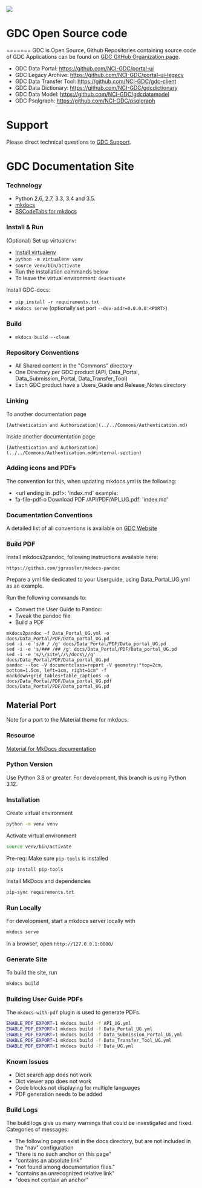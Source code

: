 ![](https://gdc.cancer.gov/sites/all/themes/gdc_bootstrap/logo.png)

# GDC Open Source code

=======
GDC is Open Source, Github Repositories containing source code of GDC Applications can be found on [GDC GitHub Organization page](https://github.com/NCI-GDC/).

- GDC Data Portal: https://github.com/NCI-GDC/portal-ui
- GDC Legacy Archive: https://github.com/NCI-GDC/portal-ui-legacy
- GDC Data Transfer Tool: https://github.com/NCI-GDC/gdc-client
- GDC Data Dictionary: https://github.com/NCI-GDC/gdcdictionary
- GDC Data Model: https://github.com/NCI-GDC/gdcdatamodel
- GDC Psqlgraph: https://github.com/NCI-GDC/psqlgraph 

# Support

Please direct technical questions to [GDC Support](https://gdc.cancer.gov/support).

# GDC Documentation Site

### Technology

 - Python 2.6, 2.7, 3.3, 3.4 and 3.5.
 - [mkdocs](http://www.mkdocs.org/)
 - [BSCodeTabs for mkdocs](https://github.com/mikecules/MarkdownBSCodeTabs#for-use-in-mkdocs)

### Install & Run

(Optional) Set up virtualenv:

- [Install virtualenv](https://packaging.python.org/guides/installing-using-pip-and-virtual-environments/)
- `python -m virtualenv venv`
- `source venv/bin/activate`
- Run the installation commands below
- To leave the virtual environment: `deactivate`

Install GDC-docs:

 - `pip install -r requirements.txt`
 - `mkdocs serve` (optionally set port `--dev-addr=0.0.0.0:<PORT>`)

### Build

 - `mkdocs build --clean`

### Repository Conventions

- All Shared content in the "Commons" directory
- One Directory per GDC product (API, Data_Portal, Data_Submission_Portal, Data_Transfer_Tool)
- Each GDC product have a Users_Guide and Release_Notes directory

### Linking

To another documentation page
```
[Authentication and Authorization](../../Commons/Authentication.md)
```

Inside another documentation page

```
[Authentication and Authorization](../../Commons/Authentication.md#internal-section)
```

### Adding icons and PDFs
The convention for this, when updating mkdocs.yml is the following:
- <font-awesome-icon> <content> <url ending in .pdf>: 'index.md'
example:
- fa-file-pdf-o Download PDF /API/PDF/API_UG.pdf: 'index.md'

### Documentation Conventions

A detailed list of all conventions is available on [GDC Website](https://gdc.cancer.gov/conventions-page)


### Build PDF

Install mkdocs2pandoc, following instructions available here:
```
https://github.com/jgrassler/mkdocs-pandoc
```

Prepare a yml file dedicated to your Userguide, using Data_Portal_UG.yml as an example.

Run the following commands to:
* Convert the User Guide to Pandoc:
* Tweak the pandoc file
* Build a PDF

```
mkdocs2pandoc -f Data_Portal_UG.yml -o docs/Data_Portal/PDF/Data_portal_UG.pd
sed -i -e 's/# / /g' docs/Data_Portal/PDF/Data_portal_UG.pd
sed -i -e 's/### /## /g' docs/Data_Portal/PDF/Data_portal_UG.pd
sed -i -e 's/\/site\//\/docs\//g' docs/Data_Portal/PDF/Data_portal_UG.pd
pandoc --toc -V documentclass=report -V geometry:"top=2cm, bottom=1.5cm, left=1cm, right=1cm" -f markdown+grid_tables+table_captions -o docs/Data_Portal/PDF/Data_portal_UG.pdf docs/Data_Portal/PDF/Data_portal_UG.pd
```

## Material Port

Note for a port to the Material theme for mkdocs.

### Resource

[Material for MkDocs documentation](https://squidfunk.github.io/mkdocs-material/getting-started/)

### Python Version

Use Python 3.8 or greater. For development, this branch is using Python 3.12.

### Installation

Create virtual environment

```bash
python -m venv venv
```

Activate virtual environment

```bash
source venv/bin/activate
```

Pre-req: Make sure `pip-tools` is installed

```bash
pip install pip-tools
```

Install MkDocs and dependencies

```bash
pip-sync requirements.txt
```

### Run Locally

For development, start a mkdocs server locally with

```bash
mkdocs serve
```

In a browser, open `http://127.0.0.1:8000/`

### Generate Site

To build the site, run

```bash
mkdocs build
```

### Building User Guide PDFs

The `mkdocs-with-pdf` plugin is used to generate PDFs.

```bash
ENABLE_PDF_EXPORT=1 mkdocs build -f API_UG.yml 
ENABLE_PDF_EXPORT=1 mkdocs build -f Data_Portal_UG.yml 
ENABLE_PDF_EXPORT=1 mkdocs build -f Data_Submission_Portal_UG.yml 
ENABLE_PDF_EXPORT=1 mkdocs build -f Data_Transfer_Tool_UG.yml 
ENABLE_PDF_EXPORT=1 mkdocs build -f Data_UG.yml 
```

### Known Issues

- Dict search app does not work
- Dict viewer app does not work
- Code blocks not displaying for multiple languages
- PDF generation needs to be added
  
### Build Logs

The build logs give us many warnings that could be investigated and fixed. Categories of messages:

- The following pages exist in the docs directory, but are not included in the "nav" configuration
- "there is no such anchor on this page"
- "contains an absolute link"
- "not found among documentation files."
- "contains an unrecognized relative link"
- "does not contain an anchor"
  